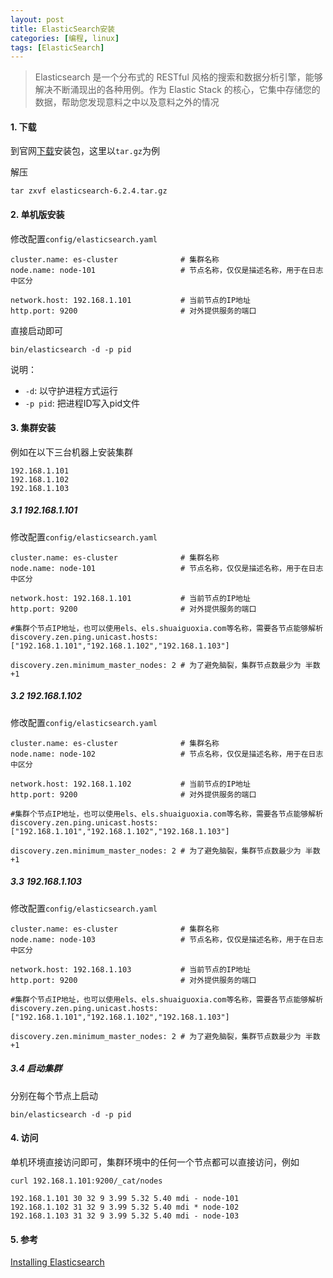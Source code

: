 ```yaml
---
layout: post
title: ElasticSearch安装
categories: [编程, linux]
tags: [ElasticSearch]
---
```



> Elasticsearch 是一个分布式的 RESTful 风格的搜索和数据分析引擎，能够解决不断涌现出的各种用例。作为 Elastic Stack 的核心，它集中存储您的数据，帮助您发现意料之中以及意料之外的情况

#### 1. 下载

到官网[下载](https://www.elastic.co/cn/downloads/elasticsearch)安装包，这里以`tar.gz`为例

解压
```
tar zxvf elasticsearch-6.2.4.tar.gz

```

#### 2. 单机版安装

修改配置`config/elasticsearch.yaml`

```
cluster.name: es-cluster              # 集群名称
node.name: node-101                   # 节点名称，仅仅是描述名称，用于在日志中区分

network.host: 192.168.1.101           # 当前节点的IP地址
http.port: 9200                       # 对外提供服务的端口

```

直接启动即可

```
bin/elasticsearch -d -p pid
```

说明：

* `-d`: 以守护进程方式运行
* `-p pid`: 把进程ID写入pid文件

#### 3. 集群安装

例如在以下三台机器上安装集群

```
192.168.1.101
192.168.1.102
192.168.1.103
```


##### 3.1 192.168.1.101
修改配置`config/elasticsearch.yaml`

```
cluster.name: es-cluster              # 集群名称
node.name: node-101                   # 节点名称，仅仅是描述名称，用于在日志中区分

network.host: 192.168.1.101           # 当前节点的IP地址
http.port: 9200                       # 对外提供服务的端口

#集群个节点IP地址，也可以使用els、els.shuaiguoxia.com等名称，需要各节点能够解析
discovery.zen.ping.unicast.hosts: ["192.168.1.101","192.168.1.102","192.168.1.103"]

discovery.zen.minimum_master_nodes: 2 # 为了避免脑裂，集群节点数最少为 半数+1
```

##### 3.2 192.168.1.102
修改配置`config/elasticsearch.yaml`

```
cluster.name: es-cluster              # 集群名称
node.name: node-102                   # 节点名称，仅仅是描述名称，用于在日志中区分

network.host: 192.168.1.102           # 当前节点的IP地址
http.port: 9200                       # 对外提供服务的端口

#集群个节点IP地址，也可以使用els、els.shuaiguoxia.com等名称，需要各节点能够解析
discovery.zen.ping.unicast.hosts: ["192.168.1.101","192.168.1.102","192.168.1.103"]

discovery.zen.minimum_master_nodes: 2 # 为了避免脑裂，集群节点数最少为 半数+1
```


##### 3.3 192.168.1.103
修改配置`config/elasticsearch.yaml`

```
cluster.name: es-cluster              # 集群名称
node.name: node-103                   # 节点名称，仅仅是描述名称，用于在日志中区分

network.host: 192.168.1.103           # 当前节点的IP地址
http.port: 9200                       # 对外提供服务的端口

#集群个节点IP地址，也可以使用els、els.shuaiguoxia.com等名称，需要各节点能够解析
discovery.zen.ping.unicast.hosts: ["192.168.1.101","192.168.1.102","192.168.1.103"]

discovery.zen.minimum_master_nodes: 2 # 为了避免脑裂，集群节点数最少为 半数+1
```

##### 3.4 启动集群

分别在每个节点上启动

```
bin/elasticsearch -d -p pid
```

#### 4. 访问

单机环境直接访问即可，集群环境中的任何一个节点都可以直接访问，例如

```
curl 192.168.1.101:9200/_cat/nodes

192.168.1.101 30 32 9 3.99 5.32 5.40 mdi - node-101
192.168.1.102 31 32 9 3.99 5.32 5.40 mdi * node-102
192.168.1.103 31 32 9 3.99 5.32 5.40 mdi - node-103
```

#### 5. 参考

[Installing Elasticsearch](https://www.elastic.co/guide/en/elasticsearch/reference/current/install-elasticsearch.html)